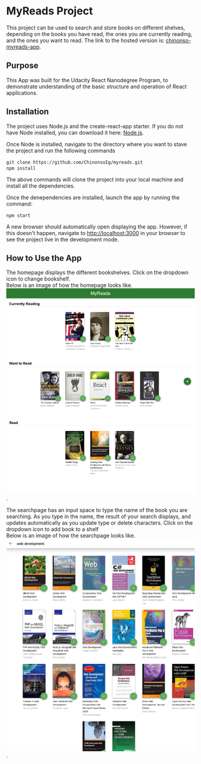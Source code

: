 # MyReads Project
This project can be used to search and store books on different shelves, depending on the books you have read, the ones you are currently reading, and the ones you want to read.
The link to the hosted version is: [chinonso-myreads-app](https://chinonso-myreads-app.netlify.app).

## Purpose
This App was built for the Udacity React Nanodegree Program, to demonstrate understanding of the basic structure and operation of React applications.

## Installation
The project uses Node.js and the create-react-app starter. If you do not have Node installed, you can download it here: [Node.js](https://nodejs.org/en/download/).

Once Node is installed, navigate to the directory where you want to stave the project and run the following commands
```
git clone https://github.com/ChinonsoIg/myreads.git
npm install
```
The above commands will clone the project into your local machine and install all the dependencies.

Once the denependencies are installed, launch the app by running the command:

```
npm start
```
A new browser should automatically open displaying the app. However, if this doesn't happen, navigate to [http://localhost:3000](http://localhost:3000) in your browser to see the project live in the development mode.

## How to Use the App
The homepage displays the different bookshelves. Click on the dropdown icon to change bookshelf.  
Below is an image of how the homepage looks like.
![Homepage](/src/images/homepage.png).

The searchpage has an input space to type the name of the book you are searching. As you type in the name, the result of your search displays, and updates automatically as you update type or delete characters. Click on the dropdown icon to add book to a shelf\
Below is an image of how the searchpage looks like.
![Searchpage](/src/images/searchpage.png).

